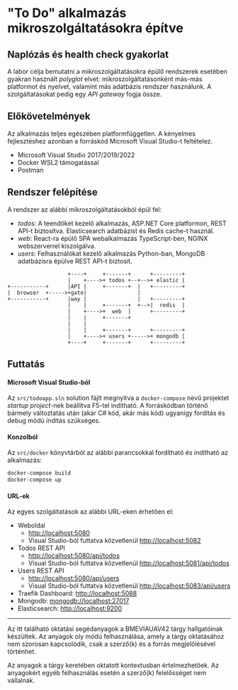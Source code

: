 # "To Do" alkalmazás mikroszolgáltatásokra építve

## Naplózás és health check gyakorlat

A labor célja bemutatni a mikroszolgáltatásokra épülő rendszerek esetében gyakran használt _polyglot_ elvet: mikroszolgáltatásonként más-más platformot és nyelvet, valamint más adatbázis rendszer használunk. A szolgáltatásokat pedig egy _API gateway_ fogja össze.

## Előkövetelmények

Az alkalmazás teljes egészében platformfüggetlen. A kényelmes fejlesztéshez azonban a forráskód Microsoft Visual Studio-t feltételez.

- Microsoft Visual Studio 2017/2019/2022
- Docker WSL2 támogatással
- Postman

## Rendszer felépítése

A rendszer az alábbi mikroszolgáltatásokból épül fel:

- _todos_: A teendőket kezelő alkalmazás, ASP.NET Core platformon, REST API-t biztosítva. Elasticsearch adatbázist és Redis cache-t használ.
- _web_: React-ra épülő SPA webalkalmazás TypeScript-ben, NGINX webszerverrel kiszolgálva.
- _users_: Felhasználókat kezelő alkalmazás Python-ban, MongoDB adatbázisra épülve REST API-t biztosít.

```
                   +----+     +-------+      +---------+
                   |    +---->+ todos +--+-->+ elastic |
+-----------+      |API |     +-------+  |   +---------+
|  browser  +----->+gate|                |
+-----------+      |way |                |   +---------+
                   |    |     +-------+  +-->|  redis  |
                   |    +---->+  web  |      +---------+
                   |    |     +-------+
                   |    |
                   |    |     +-------+      +---------+
                   |    +---->+ users +----->+ mongodb |
                   +----+     +-------+      +---------+

```

## Futtatás

#### Microsoft Visual Studio-ból

Az `src/todoapp.sln` solution fájlt megnyitva a `docker-compose` nevű projektet _startup project_-nek beállítva F5-tel indítható. A forráskódban történő bármely változtatás után (akár C# kód, akár más kód) ugyanígy fordítás és debug módú indítás szükséges.

#### Konzolból

Az `src/docker` könyvtárból az alábbi parancsokkal fordítható és indítható az alkalmazás:

```bash
docker-compose build
docker-compose up
```

#### URL-ek

Az egyes szolgáltatások az alábbi URL-eken érhetően el:

- Weboldal
  - <http://localhost:5080>
  - Visual Studio-ból futtatva közvetlenül <http://localhost:5082>
- Todos REST API
  - <http://localhost:5080/api/todos>
  - Visual Studio-ból futtatva közvetlenül <http://localhost:5081/api/todos>
- Users REST API
  - <http://localhost:5080/api/users>
  - Visual Studio-ból futtatva közvetlenül <http://localhost:5083/api/users>
- Traefik Dashboard: <http://localhost:5088>
- Mongodb: <mongodb://localhost:27017>
- Elasticsearch: <http://localhost:9200>

---

Az itt található oktatási segédanyagok a BMEVIAUAV42 tárgy hallgatóinak készültek. Az anyagok oly módú felhasználása, amely a tárgy oktatásához nem szorosan kapcsolódik, csak a szerző(k) és a forrás megjelölésével történhet.

Az anyagok a tárgy keretében oktatott kontextusban értelmezhetőek. Az anyagokért egyéb felhasználás esetén a szerző(k) felelősséget nem vállalnak.
